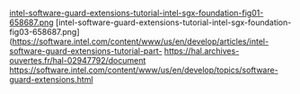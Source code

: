 [intel-software-guard-extensions-tutorial-intel-sgx-foundation-fig01-658687.png](https://software.intel.com/content/www/us/en/develop/articles/intel-software-guard-extensions-tutorial-part-1-foundation.html)
[intel-software-guard-extensions-tutorial-intel-sgx-foundation-fig03-658687.png](https://software.intel.com/content/www/us/en/develop/articles/intel-software-guard-extensions-tutorial-part-
https://hal.archives-ouvertes.fr/hal-02947792/document
https://software.intel.com/content/www/us/en/develop/topics/software-guard-extensions.html

